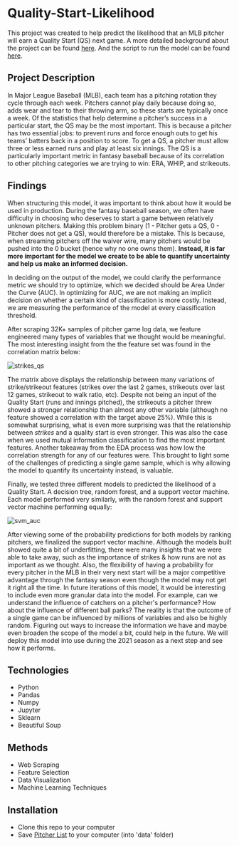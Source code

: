 # Quality-Start-Likelihood

This project was created to help predict the likelihood that an MLB pitcher will earn a Quality Start (QS) next game. A more detailed background about the project can be found [here](https://github.com/kumarsingaram3/Quality-Start-Likelihood/blob/main/QS%20Likelihood%20Background.docx). And the script to run the model can be found [here](https://github.com/kumarsingaram3/Quality-Start-Classifier/blob/main/qs_classifier.ipynb).

## Project Description

In Major League Baseball (MLB), each team has a pitching rotation they cycle through each week. Pitchers cannot play daily because doing so, adds wear and tear to their throwing arm, so these starts are typically once a week. Of the statistics that help determine a pitcher’s success in a particular start, the QS may be the most important. This is because a pitcher has two essential jobs: to prevent runs and force enough outs to get his teams’ batters back in a position to score. To get a QS, a pitcher must allow three or less earned runs and play at least six innings. The QS is a particularly important metric in fantasy baseball because of its correlation to other pitching categories we are trying to win: ERA, WHIP, and strikeouts.

## Findings

When structuring this model, it was important to think about how it would be used in production. During the fantasy baseball season, we often have difficulty in choosing who deserves to start a game between relatively unknown pitchers. Making this problem binary (1 - Pitcher gets a QS, 0 - Pitcher does not get a QS), would therefore be a mistake. This is because, when streaming pitchers off the waiver wire, many pitchers would be pushed into the 0 bucket (hence why no one owns them). **Instead, it is far more important for the model we create to be able to quantify uncertainty and help us make an informed decision.** 

In deciding on the output of the model, we could clarify the performance metric we should try to optimize, which we decided should be Area Under the Curve (AUC). In optimizing for AUC, we are not making an implicit decision on whether a certain kind of classification is more costly. Instead, we are measuring the performance of the model at every classification threshold.

After scraping 32K+ samples of pitcher game log data, we feature engineered many types of variables that we thought would be meaningful. The most interesting insight from the the feature set was found in the correlation matrix below:

![strikes_qs](https://user-images.githubusercontent.com/75543007/106826315-aff09e00-6654-11eb-9ad7-be9355b18ad8.PNG)

The matrix above displays the relationship between many variations of strike/strikeout features (strikes over the last 2 games, strikeouts over last 12 games, strikeout to walk ratio, etc). Despite not being an input of the Quality Start (runs and innings pitched), the strikeouts a pitcher threw showed a stronger relationship than almost any other variable (although no feature showed a correlation with the target above 25%). While this is somewhat surprising, what is even more surprising was that the relationship between *strikes* and a quality start is even stronger. This was also the case when we used mutual information classification to find the most important features. Another takeaway from the EDA process was how low the correlation strength for any of our features were. This brought to light some of the challenges of predicting a single game sample, which is why allowing the model to quantify its uncertainty instead, is valuable. 

Finally, we tested three different models to predicted the likelihood of a Quality Start. A decision tree, random forest, and a support vector machine. Each model performed very similarly, with the random forest and support vector machine performing equally:

![svm_auc](https://user-images.githubusercontent.com/75543007/106827022-0f9b7900-6656-11eb-8443-f0c42cb63348.PNG)

After viewing some of the probability predictions for both models by ranking pitchers, we finalized the support vector machine. Although the models built showed quite a bit of underfitting, there were many insights that we were able to take away, such as the importance of strikes & how runs are not as important as we thought. Also, the flexibility of having a probability for every pitcher in the MLB in their very next start will be a major competitive advantage through the fantasy season even though the model may not get it right all the time. In future iterations of this model, it would be interesting to include even more granular data into the model. For example, can we understand the influence of catchers on a pitcher's performance? How about the influence of different ball parks? The reality is that the outcome of a single game can be influenced by millions of variables and also be highly random. Figuring out ways to increase the information we have and maybe even broaden the scope of the model a bit, could help in the future. We will deploy this model into use during the 2021 season as a next step and see how it performs. 

## Technologies

* Python
* Pandas
* Numpy
* Jupyter
* Sklearn
* Beautiful Soup

## Methods

* Web Scraping
* Feature Selection
* Data Visualization
* Machine Learning Techniques

## Installation

* Clone this repo to your computer
* Save [Pitcher List](https://github.com/kumarsingaram3/Quality-Start-Classifier/blob/main/pitcher_list.xlsx) to your computer (into 'data' folder)



